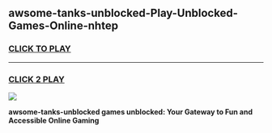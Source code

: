 
## awsome-tanks-unblocked-Play-Unblocked-Games-Online-nhtep
<h3>
<a href="https://premium76.site?title=awsome-tanks-unblocked&ref=25A">CLICK TO PLAY</a></h3>
<hr>

<h3>
<a href="https://premium76.site?title=awsome-tanks-unblocked&ref=25A">CLICK 2 PLAY</a>
  
</h3>

<a href="https://premium76.site?title=awsome-tanks-unblocked&ref=25A"><img src="https://clearcache.store/games.png"></a>


**awsome-tanks-unblocked games unblocked: Your Gateway to Fun and Accessible Online Gaming**

